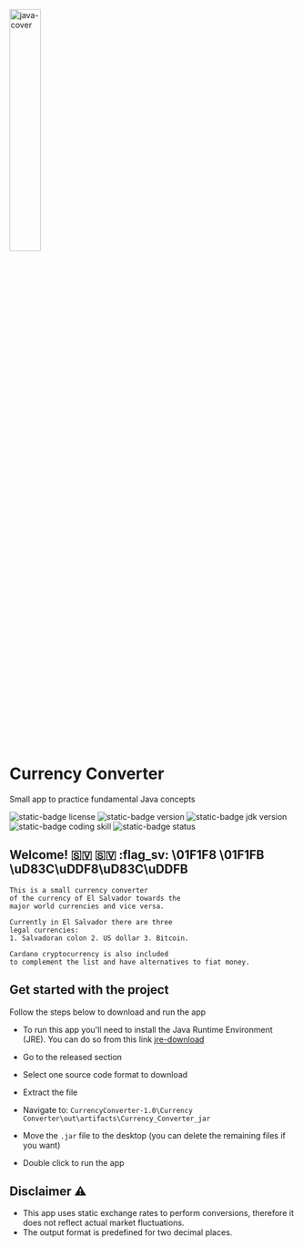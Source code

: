 <img 
  alt="java-cover" 
  src="https://github.com/Alex-Viera/CurrencyConverter/assets/134527756/6d9be3ba-7baa-4855-a52b-02b929e34c7f"   width="33%" align="center">

# Currency Converter
Small app to practice fundamental Java concepts

![static-badge license](https://img.shields.io/badge/license-GNU%20GPL%20v3.0-blue)
![static-badge version](https://img.shields.io/badge/release-v1.0-blue)
![static-badge jdk version](https://img.shields.io/badge/JDK-v8.0-blue)
![static-badge coding skill](https://img.shields.io/badge/coding%20skill-beginner-lightgray)
![static-badge status](https://img.shields.io/badge/status-finished-darkgreen)


## Welcome! :el_salvador: &#127480;&#127483; :flag_sv: \01F1F8 \01F1FB \uD83C\uDDF8\uD83C\uDDFB
```
This is a small currency converter
of the currency of El Salvador towards the
major world currencies and vice versa.

Currently in El Salvador there are three
legal currencies:
1. Salvadoran colon 2. US dollar 3. Bitcoin.

Cardano cryptocurrency is also included
to complement the list and have alternatives to fiat money.
```


## Get started with the project
Follow the steps below to download and run the app

* To run this app you'll need to install the Java Runtime Environment (JRE).
You can do so from this link [jre-download](https://www.java.com/download/ie_manual.jsp)

* Go to the released section  
* Select one source code format to download
* Extract the file
* Navigate to: `CurrencyConverter-1.0\Currency Converter\out\artifacts\Currency_Converter_jar`
* Move the `.jar` file to the desktop (you can delete the remaining files if you want)
* Double click to run the app


## Disclaimer ⚠
* This app uses static exchange rates to perform conversions, therefore it does not reflect actual market fluctuations.
* The output format is predefined for two decimal places.
